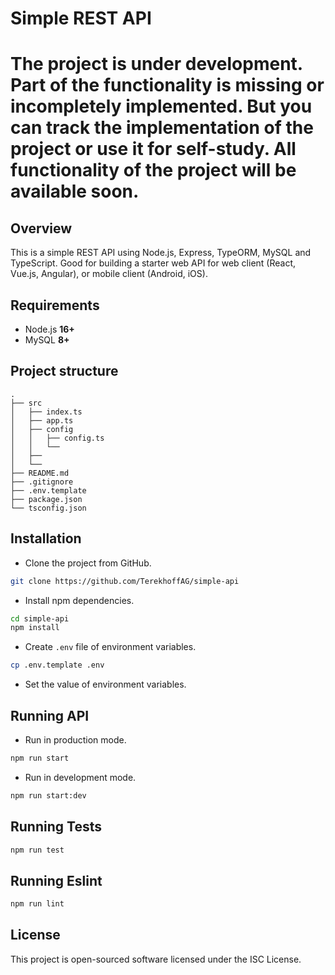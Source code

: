 # **Simple REST API**
# **The project is under development. Part of the functionality is missing or incompletely implemented. But you can track the implementation of the project or use it for self-study. All functionality of the project will be available soon.**

## **Overview**
This is a simple REST API using Node.js, Express, TypeORM, MySQL and TypeScript. Good for building a starter web API for web client (React, Vue.js, Angular), or mobile client (Android, iOS).

## **Requirements**
- Node.js **16+**
- MySQL **8+**

## **Project structure**
```
.
├── src
│   ├── index.ts
│   ├── app.ts
│   ├── config
│   │   ├── config.ts
│   │   └──
│   ├── 
│   └──
├── README.md
├── .gitignore
├── .env.template
├── package.json
└── tsconfig.json
```

## **Installation**
- Clone the project from GitHub.
```bash
git clone https://github.com/TerekhoffAG/simple-api
```

- Install npm dependencies.
```bash
cd simple-api
npm install
```

- Create `.env` file of environment variables.
```bash
cp .env.template .env
```

- Set the value of environment variables.

## **Running API**
- Run in production mode.
```bash
npm run start
```

- Run in development mode.
```bash
npm run start:dev
```

## **Running Tests**
```bash
npm run test
```

## **Running Eslint**
```bash
npm run lint
```

## **License**
This project is open-sourced software licensed under the ISC License.